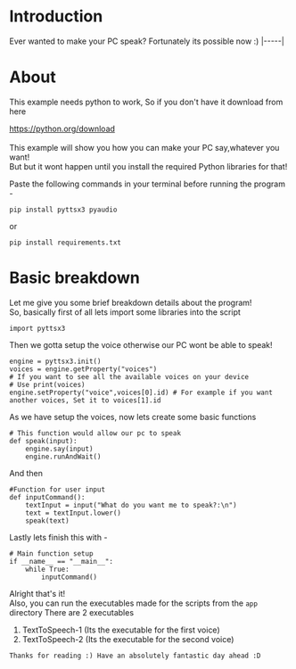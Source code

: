 # Introduction
Ever wanted to make your PC speak?
Fortunately its possible now :)
|-----|
# About

This example needs python to work, So if you don't have it download from here
<br>

<a href="https://python.org/download">
https://python.org/download
</a>
<br>
<br>
This example will show you how you can make your PC say,whatever you want!
<br>
But but it wont happen until you install the required Python libraries for that!
<br>

Paste the following commands in your terminal before running the program -


```
pip install pyttsx3 pyaudio
```

or 

```
pip install requirements.txt
```

# Basic breakdown
Let me give you some brief breakdown details about the program!
<br>
So, basically first of all lets import some libraries into the script

```
import pyttsx3
```

Then we gotta setup the voice otherwise our PC wont be able to speak!

```
engine = pyttsx3.init()
voices = engine.getProperty("voices") 
# If you want to see all the available voices on your device
# Use print(voices)
engine.setProperty("voice",voices[0].id) # For example if you want another voices, Set it to voices[1].id 
```

As we have setup the voices, now lets create some basic functions
```
# This function would allow our pc to speak
def speak(input):
    engine.say(input)
    engine.runAndWait()
```
And then

```
#Function for user input
def inputCommand():
    textInput = input("What do you want me to speak?:\n")
    text = textInput.lower()
    speak(text)
```

Lastly lets finish this with -

```
# Main function setup
if __name__ == "__main__":
    while True:
        inputCommand()
```


Alright that's it!
<br>
Also, you can run the executables made for the scripts from the `app` directory
There are 2 executables
1. TextToSpeech-1 (Its the executable for the first voice)
2. TextToSpeech-2 (Its the executable for the second voice)

`
Thanks for reading :)
Have an absolutely fantastic day ahead :D
`




